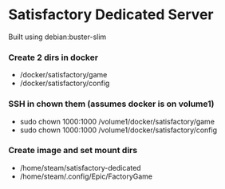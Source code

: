 # Satisfactory Dedicated Server

Built using debian:buster-slim

### Create 2 dirs in docker
- /docker/satisfactory/game
- /docker/satisfactory/config

### SSH in chown them (assumes docker is on volume1)
- sudo chown 1000:1000 /volume1/docker/satisfactory/game
- sudo chown 1000:1000 /volume1/docker/satisfactory/config

### Create image and set mount dirs
- /home/steam/satisfactory-dedicated
- /home/steam/.config/Epic/FactoryGame
